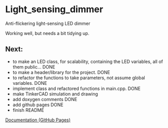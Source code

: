 # Light_sensing_dimmer
Anti-flickering light-sensing LED dimmer

Working well, but needs a bit tidying up.

## Next: 
- to make an LED class, for scalability, containing the LED variables, all of them public... DONE
- to make a header/library for the project. DONE
- to refactor the functions to take parameters, not assume global variables. DONE
- implement class and refactored functions in main.cpp. DONE
- make TinkerCAD simulation and drawing
- add doxygen comments DONE
- add github pages DONE
- finish README

[Documentation (GitHub Pages)](https://marco-lind-chasacademy.github.io/Light_sensing_dimmer/index.html)